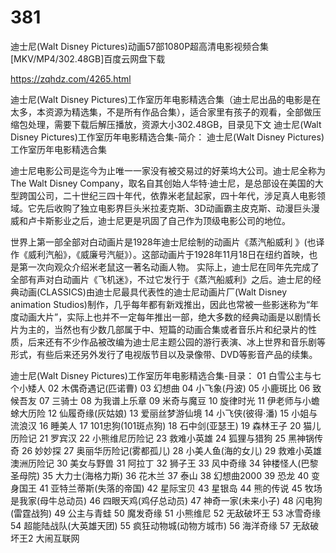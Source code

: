 # 381
迪士尼(Walt Disney Pictures)动画57部1080P超高清电影视频合集[MKV/MP4/302.48GB]百度云网盘下载

https://zqhdz.com/4265.html

迪士尼(Walt Disney Pictures)工作室历年电影精选合集（迪士尼出品的电影是在太多，本资源为精选集，不是所有作品合集），适合家里有孩子的观看，全部做压缩包处理，需要下载后解压播放，资源大小302.48GB，目录见下文
迪士尼(Walt Disney Pictures)工作室历年电影精选合集-简介：
迪士尼(Walt Disney Pictures)工作室历年电影精选合集

迪士尼电影公司是迄今为止唯一一家没有被交易过的好莱坞大公司。迪士尼全称为The Walt Disney Company，取名自其创始人华特·迪士尼，是总部设在美国的大型跨国公司，二十世纪三四十年代，依靠米老鼠起家，四十年代，涉足真人电影领域。它先后收购了独立电影界巨头米拉麦克斯、3D动画霸主皮克斯、动漫巨头漫威和卢卡斯影业之后，迪士尼更是巩固了自己作为顶级电影公司的地位。

世界上第一部全部对白动画片是1928年迪士尼绘制的动画片《蒸汽船威利 》(也译作《威利汽船》，《威廉号汽艇》）。这部动画片于1928年11月18日在纽约首映，也是第一次向观众介绍米老鼠这一著名动画人物。 实际上，迪士尼在同年先完成了全部有声对白动画片《飞机迷》，不过它发行于《蒸汽船威利》之后。迪士尼的经典动画(CLASSICS)由迪士尼最具代表性的迪士尼动画片厂(Walt Disney animation Studios)制作，几乎每年都有新戏推出，因此也常被一些影迷称为“年度动画大片”，实际上也并不一定每年推出一部，绝大多数的经典动画是以剧情长片为主的，当然也有少数几部属于中、短篇的动画合集或者音乐片和纪录片的性质，后来还有不少作品被改编为迪士尼主题公园的游行表演、冰上世界和音乐剧等形式，有些后来还另外发行了电视版节目以及录像带、DVD等影音产品的续集。

迪士尼(Walt Disney Pictures)工作室历年电影精选合集-目录：
01 白雪公主与七个小矮人
02 木偶奇遇记(匹诺曹)
03 幻想曲
04 小飞象(丹波)
05 小鹿斑比
06 致候吾友
07 三骑士
08 为我谱上乐章
09 米奇与魔豆
10 旋律时光
11 伊老师与小蟾蜍大历险
12 仙履奇缘(灰姑娘)
13 爱丽丝梦游仙境
14 小飞侠(彼得·潘)
15 小姐与流浪汉
16 睡美人
17 101忠狗(101斑点狗)
18 石中剑(亚瑟王)
19 森林王子
20 猫儿历险记
21 罗宾汉
22 小熊维尼历险记
23 救难小英雄
24 狐狸与猎狗
25 黑神锅传奇
26 妙妙探
27 奥丽华历险记(雾都孤儿)
28 小美人鱼(海的女儿)
29 救难小英雄 澳洲历险记
30 美女与野兽
31 阿拉丁
32 狮子王
33 风中奇缘
34 钟楼怪人(巴黎圣母院)
35 大力士(海格力斯)
36 花木兰
37 泰山
38 幻想曲2000
39 恐龙
40 变身国王
41 亚特兰蒂斯(失落的帝国)
42 星际宝贝
43 星银岛
44 熊的传说
45 牧场是我家(母牛总动员)
46 四眼天鸡(鸡仔总动员)
47 神奇一家(未来小子)
48 闪电狗(雷霆战狗)
49 公主与青蛙
50 魔发奇缘
51 小熊维尼
52 无敌破坏王
53 冰雪奇缘
54 超能陆战队(大英雄天团)
55 疯狂动物城(动物方城市)
56 海洋奇缘
57 无敌破坏王2 大闹互联网
